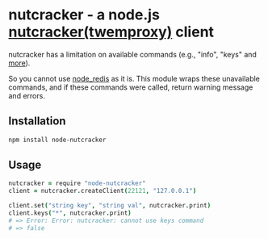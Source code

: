nutcracker - a node.js [nutcracker(twemproxy)](https://github.com/twitter/twemproxy) client
====

nutcracker has a limitation on available commands (e.g., "info", "keys" and [more](https://github.com/twitter/twemproxy/blob/master/notes/redis.md)).

So you cannot use [node_redis](https://github.com/mranney/node_redis) as it is. This module wraps these unavailable commands, and if these commands were called, return warning message and errors.

Installation
---

```bash
npm install node-nutcracker
```

Usage
---

```coffeescript
nutcracker = require "node-nutcracker"
client = nutcracker.createClient(22121, "127.0.0.1")

client.set("string key", "string val", nutcracker.print)
client.keys("*", nutcracker.print)
# => Error: Error: nutcracker: cannot use keys command
# => false

```